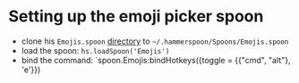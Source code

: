 # Setting up the emoji picker spoon

- clone his `Emojis.spoon` [directory](https://github.com/aldur/dotfiles/tree/master/osx/hammerspoon/Spoons/Emojis.spoon) to `~/.hammerspoon/Spoons/Emojis.spoon`
- load the spoon: `hs.loadSpoon('Emojis')`
- bind the command: `spoon.Emojis:bindHotkeys({toggle = {{"cmd", "alt"}, 'e'}})
